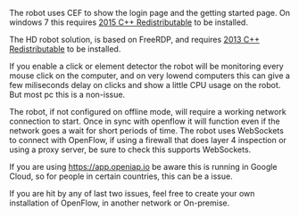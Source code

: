 The robot uses CEF to show the login page and the getting started page. 
On windows 7 this requires [2015 C++ Redistributable](https://www.microsoft.com/en-us/download/details.aspx?id=48145) to be installed.

The HD robot solution, is based on FreeRDP, and requires [2013 C++ Redistributable](https://www.microsoft.com/en-us/download/details.aspx?id=40784) to be installed.

If you enable a click or element detector the robot will be monitoring every mouse click on the computer, and on very lowend computers this can give a few miliseconds delay on clicks and show a little CPU usage on the robot. But most pc this is a non-issue.

The robot, if not configured on offline mode, will require a working network connection to start. Once in sync with openflow it will function even if the network goes a wait for short periods of time.
The robot uses WebSockets to connect with OpenFlow, if using a firewall that does layer 4 inspection or using a proxy server, be sure to check this supports WebSockets. 

If you are using https://app.openiap.io be aware this is running in Google Cloud, so for people in certain countries, this can be a issue. 

If you are hit by any of last two issues, feel free to create your own installation of OpenFlow, in another network or On-premise.